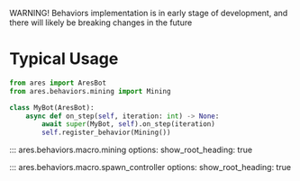 WARNING! Behaviors implementation is in early stage of development, and there
will likely be breaking changes in the future

# Typical Usage
```py
from ares import AresBot
from ares.behaviors.mining import Mining

class MyBot(AresBot):
    async def on_step(self, iteration: int) -> None:
        await super(MyBot, self).on_step(iteration)
        self.register_behavior(Mining())
```

::: ares.behaviors.macro.mining
    options:
        show_root_heading: true

::: ares.behaviors.macro.spawn_controller
    options:
        show_root_heading: true

